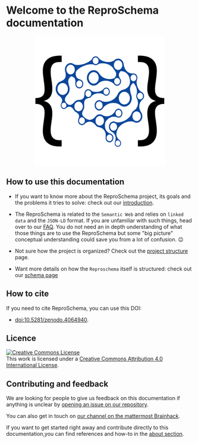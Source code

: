 # Welcome to the ReproSchema documentation

<img
src="./img/reproschema_logo.png"
alt="reposchema_logo"
style="width: 350px; height: auto; display: block; margin-left: auto;  margin-right: auto;"/>

## How to use this documentation

- If you want to know more about the ReproSchema project, its goals and the problems
it tries to solve: check out our [introduction](./introduction.md).

- The ReproSchema is related to the `Semantic Web` and relies on `linked data`
and the `JSON-LD` format. If you are unfamiliar with such things, head over to
our [FAQ](./FAQ.md). You do not need an in depth understanding of what those
things are to use the ReproSchema but some "big picture" conceptual understanding
could save you from a lot of confusion. 😉

- Not sure how the project is organized? Check out the [project structure](./project_structure.md) page.
- Want more details on how the `Reproschema` itself is structured: check out our [schema page](./schema.md)

<!-- - If you want to use the schema to create your own questionnaire: check out our

- Looking for ways to contribute to the project: check out our -->

## How to cite

If you need to cite ReproSchema, you can use this DOI:

- [doi:10.5281/zenodo.4064940](https://doi.org/10.5281/zenodo.4064940).

## Licence

<a rel="license" href="http://creativecommons.org/licenses/by/4.0/"><img alt="Creative Commons License" style="border-width:0" src="https://i.creativecommons.org/l/by/4.0/88x31.png" /></a><br />This work is licensed under a <a rel="license" href="http://creativecommons.org/licenses/by/4.0/">Creative Commons Attribution 4.0 International License</a>.

## Contributing and feedback

We are looking for people to give us feedback on this documentation if anything
is unclear by [opening an issue on our repository](https://github.com/ReproNim/reproschema/issues).

You can also get in touch on [our channel on the mattermost Brainhack](https://mattermost.brainhack.org/brainhack/channels/repronim-reproschema).

If you want to get started right away and contribute directly to this
documentation,you can find references and how-to in the [about section](./CONTRIBUTING.md).
